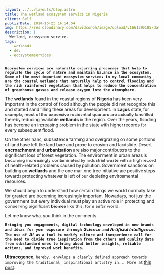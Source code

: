 ```yaml
---
layout: ../../layouts/blog.astro
title: The wetland ecosystem service in Nigeria
client: Self
publishDate: 2018-10-23 10:14:04
img: https://res.cloudinary.com/davidconoh/image/upload/v1661290185/davidconoh_blog_renders/wetland-ecosystem.jpg
description: |
  Wetland, ecosystem service.
tags:
  - wetlands
  - dev
  - ecosystemservices
---
```


**`Ecosystem services are naturally occurring processes that help to regulate the cycle of nature and maintain balance in the ecosystem. Some of the most important ecosystem services in my local community are the coastal wetlands that naturally help to control flooding and the rich rainforest vegetation that helps to reduce the concentration of greenhouse gasses and release oxygen into the atmosphere.`**

<!--more-->

The **wetlands** found in the coastal regions of **Nigeria** has been very important in the control of flood although the people did not recognize this and started sand filling these areas for development. In **Lagos** state, for example, most of the expensive residential quarters are actually landfilled thereby reducing available **wetlands** in the region. Over the years, flooding has become an increasing problem in the state with higher records for every subsequent flood.

On the other hand, subsistence farming and overgrazing on some portions of land have left the land bare and prone to erosion and landslide. Desert **encroachment** and **urbanization** are also major contributors to the significant loss of forest vegetation. The environment in urban areas is becoming increasingly contaminated by industrial waste with a high record of health-related problems caused by pollution. Government sanctions on building on **wetlands** and the one man one tree initiative are positive steps towards protecting whatever is left of our depleting environmental resources.

We should begin to understand how certain things we would normally take for granted are becoming increasingly important. Nowadays, not just the government but every individual must play an active role in protecting and conserving significant **biomes** like this, for a safer world.

Let me know what you think in the comments.

**`Bringing you engagements, digital technology enveloped in new brands and ideas for your exposure through `*Science*` and` *Artificial Intelligence*`. The use of `*AI*` as a tool to modify culture and inexperience call for the need to divide true inspiration from the others and quality data from substandard ones to bring about better insights, reliable actions, and improved work benefits.`**

**Ultracogence**, `hereby, envelops a clearly defined approach towards improving the traditional, inspirational artistry in... More at` [this post](../blog/99-ultracogence/).
